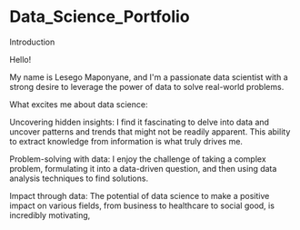 # Data_Science_Portfolio
Introduction

Hello!

My name is Lesego Maponyane, and I'm a passionate data scientist with a strong desire to leverage the power of data to solve real-world problems.

What excites me about data science:

Uncovering hidden insights: I find it fascinating to delve into data and uncover patterns and trends that might not be readily apparent. This ability to extract knowledge from information is what truly drives me.

Problem-solving with data: I enjoy the challenge of taking a complex problem, formulating it into a data-driven question, and then using data analysis techniques to find solutions.

Impact through data: The potential of data science to make a positive impact on various fields, from business to healthcare to social good, is incredibly motivating,
